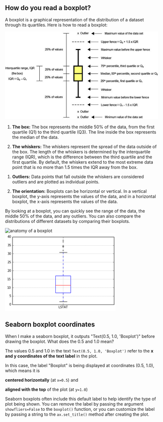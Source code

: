 ## How do you read a boxplot?

A boxplot is a graphical representation of the distribution of a dataset through its quartiles. Here is how to read a boxplot:

![everything](../../images/The-main-components-of-a-boxplot-median-quartiles-whiskers-fences-and-outliers.jpg)

1. **The box:** The box represents the middle 50% of the data, from the first quartile (Q1) to the third quartile (Q3). The line inside the box represents the median of the data.

1. **The whiskers:** The whiskers represent the spread of the data outside of the box. The length of the whiskers is determined by the interquartile range (IQR), which is the difference between the third quartile and the first quartile. By default, the whiskers extend to the most extreme data point that is no more than 1.5 times the IQR away from the box.

<!--
In a boxplot, the whiskers are like the arms of the box. They show how far apart the data is spread out from the middle of the box.

Imagine you have a bunch of toys that you want to put away in a toy box. You can fit most of the toys inside the box, but some of them are too big to fit, so you put them on top of the box. The toys inside the box represent the middle 50% of the data, and the toys on top of the box represent the outliers.

Now, imagine that you have really long arms and you're trying to reach for toys that are far away from the box. The distance that you can reach represents the whiskers in the boxplot. The whiskers show how far away the data is spread out from the middle of the box.

So, in summary, the whiskers in a boxplot show how far apart the data is spread out from the middle of the box, kind of like how your long arms can reach for toys that are far away from the box.
-->

1. **Outliers:** Data points that fall outside the whiskers are considered outliers and are plotted as individual points.

1. **The orientation:** Boxplots can be horizontal or vertical. In a vertical boxplot, the y-axis represents the values of the data, and in a horizontal boxplot, the x-axis represents the values of the data.

By looking at a boxplot, you can quickly see the range of the data, the middle 50% of the data, and any outliers. You can also compare the distributions of different datasets by comparing their boxplots.

![anatomy of a boxplot](https://datavizcatalogue.com/methods/images/anatomy/box_plot.png) ![boxplot](../../Scikit-learn/ML4D_code/pycode/13a.png)

## Seaborn boxplot coordinates

When I make a seaborn boxplot, it outputs "Text(0.5, 1.0, 'Boxplot')" before drawing the boxplot.  What does the 0.5 and 1.0 mean?

The values 0.5 and 1.0 in the text `Text(0.5, 1.0, 'Boxplot')` refer to the **x and y coordinates of the text label** in the plot.

In this case, the label "Boxplot" is being displayed at coordinates (0.5, 1.0), which means it is

**centered horizontally** (at `x=0.5`) and 

**aligned with the top** of the plot (at `y=1.0`)

Seaborn boxplots often include this default label to help identify the type of plot being shown. You can remove the label by passing the argument `showfliers=False` to the `boxplot()` function, or you can customize the label by passing a string to the `ax.set_title()` method after creating the plot.

<br>
